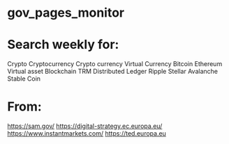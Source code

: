 # gov_pages_monitor
# Search weekly for:
Crypto
Cryptocurrency
Crypto currency
Virtual Currency
Bitcoin
Ethereum
Virtual asset
Blockchain
TRM
Distributed Ledger
Ripple
Stellar
Avalanche
Stable Coin
# From:
https://sam.gov/
https://digital-strategy.ec.europa.eu/
https://www.instantmarkets.com/
https://ted.europa.eu
